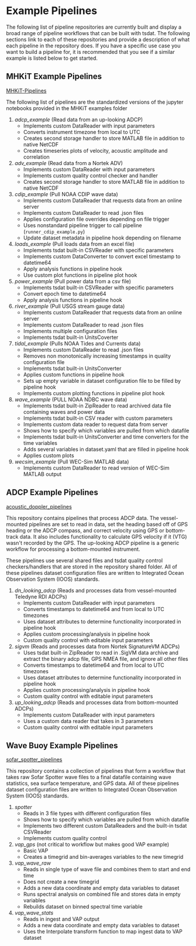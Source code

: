# Example Pipelines
The following list of pipeline repositories are currently built and display a broad 
range of pipeline workflows that can be built with tsdat. The following sections link to each
of these repositories and provide a description of what each pipeline in the repository
does. If you have a specific use case you want to build a pipeline for, it is recommended
that you see if a similar example is listed below to get started.

## MHKiT Example Pipelines
[MHKiT-Pipelines](https://github.com/ME-Data-Pipeline-Software/MHKiT-Pipelines)

The following list of pipelines are the standardized versions of the jupyter notebooks
provided in the MHKiT examples folder
1. *adcp_example* (Read data from an up-looking ADCP)
    - Implements custom DataReader with input parameters
    - Converts instrument timezone from local to UTC
    - Creates second storage handler to store MATLAB file in addition to native NetCDF
    - Creates timeseries plots of velocity, acoustic amplitude and correlation
2. *adv_example* (Read data from a Nortek ADV)
    - Implements custom DataReader with input parameters
    - Implements custom quality control checker and handler
    - Creates second storage handler to store MATLAB file in addition to native NetCDF
3. *cdip_example* (Pull NOAA CDIP wave data)
    - Implements custom DataReader that requests data from an online server
    - Implements custom DataReader to read .json files
    - Applies configuration file overrides depending on file trigger
    - Uses nonstandard pipeline trigger to call pipeline (`runner_cdip_example.py`)
    - Update dataset metadata in pipeline hook depending on filename
4. *loads_example* (Pull loads data from an excel file)
    - Implements tsdat built-in CSVReader with specific parameters
    - Implements custom DataConverter to convert excel timestamp to datetime64
    - Apply analysis functions in pipeline hook
    - Use custom plot functions in pipeline plot hook
5. *power_example* (Pull power data from a csv file)
    - Implements tsdat built-in CSVReader with specific parameters
    - Convert epoch time to datetime64
    - Apply analysis functions in pipeline hook
6. *river_example* (Pull USGS stream gauge data)
    - Implements custom DataReader that requests data from an online server
    - Implements custom DataReader to read .json files
    - Implements multiple configuration files
    - Implements tsdat built-in UnitsCoverter
7. *tidal_example* (Pulls NOAA Tides and Currents data)
    - Implements custom DataReader to read .json files
    - Removes non monotonically increasing timestamps in quality configuration file
    - Implements tsdat built-in UnitsConverter
    - Applies custom functions in pipeline hook
    - Sets up empty variable in dataset configuration file to be filled by pipeline hook
    - Implements custom plotting functions in pipeline plot hook
8. *wave_example* (PULL NOAA NDBC wave data)
    - Implements tsdat built-in ZipReader to read archived data file containing waves and power data
    - Implements tsdat built-in CSV reader with custom parameters
    - Implements custom data reader to request data from server
    - Shows how to specify which variables are pulled from which datafile
    - Implements tsdat built-in UnitsConverter and time converters for the time variables
    - Adds several variables in dataset.yaml that are filled in pipeline hook
    - Applies custom plots
9. *wecsim_example* (Pull WEC-Sim MATLAB data)
    - Implements custom DataReader to read version of WEC-Sim MATLAB output


## ADCP Example Pipelines
[acoustic_doppler_pipelines](https://github.com/ME-Data-Pipeline-Software/acoustic_doppler_pipelines)

This repository contains pipelines that process ADCP data. The vessel-mounted pipelines
are set to read in data, set the heading based off of GPS heading or the ADCP compass,
and correct velocity using GPS or bottom-track data. It also includes functionality
to calculate GPS velocity if it (VTG) wasn't recorded by the GPS. The up-looking ADCP
pipeline is a generic workflow for processing a bottom-mounted instrument.

These pipelines use several shared files and tsdat quality control checkers/handlers 
that are stored in the repository shared folder. All of these pipelines dataset 
configuration files are written to Integrated Ocean Observation System (IOOS) standards.

1. *dn_looking_adcp* (Reads and processes data from vessel-mounted Teledyne RDI ADCPs)
    - Implements custom DataReader with input parameters
    - Converts timestamps to datetime64 and from local to UTC timezones
    - Uses dataset attributes to determine functionality incorporated in pipeline hook
    - Applies custom processing/analysis in pipeline hook
    - Custom quality control with editable input parameters
2. *sigvm* (Reads and processes data from Nortek SignatureVM ADCPs)
    - Uses tsdat built-in ZipReader to read in .SigVM data archive and extract the 
    binary adcp file, GPS NMEA file, and ignore all other files
    - Converts timestamps to datetime64 and from local to UTC timezones
    - Uses dataset attributes to determine functionality incorporated in pipeline hook
    - Applies custom processing/analysis in pipeline hook
    - Custom quality control with editable input parameters
3. *up_looking_adcp* (Reads and processes data from bottom-mounted ADCPs)
    - Implements custom DataReader with input parameters
    - Uses a custom data reader that takes in 3 parameters
    - Custom quality control with editable input parameters


## Wave Buoy Example Pipelines
[sofar_spotter_pipelines](https://github.com/ME-Data-Pipeline-Software/sofar_spotter_pipelines)

This repository contains a collection of pipelines that form a workflow that takes raw 
Sofar Spotter wave files to a final datafile containing wave statistics, sea surface
temperature, and GPS data. All of these pipelines dataset 
configuration files are written to Integrated Ocean Observation System (IOOS) standards.

1. *spotter*
    - Reads in 3 file types with different configuration files
    - Shows how to specify which variables are pulled from which datafile
    - Implements two different custom DataReaders and the built-in tsdat CSVReader
    - Implements custom quality control
2. *vap_gps* (not critical to workflow but makes good VAP example)
    - Basic VAP
    - Creates a timegrid and bin-averages variables to the new timegrid
3. *vap_wave_raw*
    - Reads in single type of wave file and combines them to start and end time
    - Does not create a new timegrid
    - Adds a new data coordinate and empty data variables to dataset
    - Runs spectral analysis on combined file and stores data in empty variables
    - Rebuilds dataset on binned spectral time variable
4. *vap_wave_stats*
    - Reads in ingest and VAP output
    - Adds a new data coordinate and empty data variables to dataset
    - Uses the Interpolate transform function to map ingest data to VAP dataset

